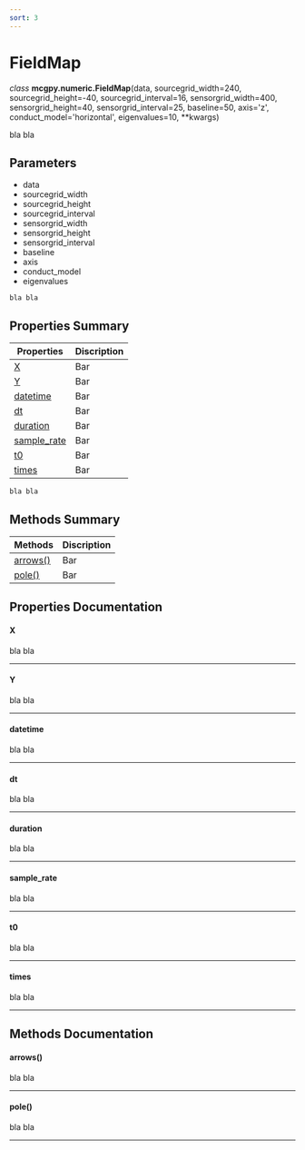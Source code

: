 ```yaml
---
sort: 3
---
```


# FieldMap

*class* **mcgpy.numeric.FieldMap**(data,
              sourcegrid_width=240, sourcegrid_height=-40, sourcegrid_interval=16,
              sensorgrid_width=400, sensorgrid_height=40, sensorgrid_interval=25,
              baseline=50, axis='z', conduct_model='horizontal', eigenvalues=10, **kwargs)

bla bla

## Parameters

* data
* sourcegrid_width
* sourcegrid_height
* sourcegrid_interval
* sensorgrid_width
* sensorgrid_height
* sensorgrid_interval
* baseline
* axis
* conduct_model
* eigenvalues

```note
bla bla
```

## Properties Summary

| Properties     | Discription |
|----------------|-------------|
| [X]()      | Bar         |
| [Y]()      | Bar         |
| [datetime]()      | Bar         |
| [dt]()      | Bar         |
| [duration]()      | Bar         |
| [sample_rate]()      | Bar         |
| [t0]()      | Bar         |
| [times]()      | Bar         |

```note
bla bla
```

## Methods Summary

| Methods        | Discription |
|----------------|-------------|
| [arrows()]()      | Bar         |
| [pole()]()      | Bar         |

## Properties Documentation

#### X
bla bla

---
#### Y
bla bla

---
#### datetime
bla bla

---
#### dt
bla bla

---
#### duration
bla bla

---
#### sample_rate
bla bla

---
#### t0
bla bla

---
#### times
bla bla

---

## Methods Documentation

#### arrows()
bla bla

---
#### pole()
bla bla

---
